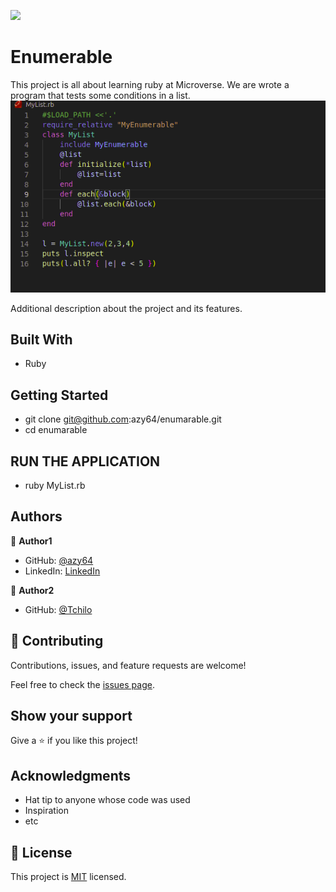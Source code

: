 ![](https://img.shields.io/badge/Microverse-blueviolet)

# Enumerable

This project is all about learning ruby at Microverse. We are wrote a program that tests some conditions in a list.
![screenshot](./enumerable.png)

Additional description about the project and its features.

## Built With

- Ruby


## Getting Started

- git clone git@github.com:azy64/enumarable.git
- cd enumarable


## RUN THE APPLICATION

- ruby MyList.rb


## Authors

👤 **Author1**

- GitHub: [@azy64](https://github.com/azy64)
- LinkedIn: [LinkedIn](https://www.linkedin.com/in/azaria-saidi-524780112/)

👤 **Author2**

- GitHub: [@Tchilo](https://github.com/Tchilo)

## 🤝 Contributing

Contributions, issues, and feature requests are welcome!

Feel free to check the [issues page](../../issues/).

## Show your support

Give a ⭐️ if you like this project!

## Acknowledgments

- Hat tip to anyone whose code was used
- Inspiration
- etc

## 📝 License

This project is [MIT](./MIT.md) licensed.
